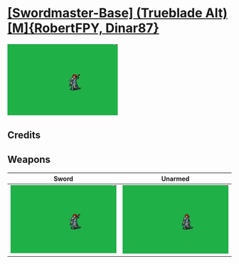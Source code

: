 # [\[Swordmaster-Base\] \(Trueblade Alt\)\[M\]{RobertFPY, Dinar87}](./)

<img src="./1.%20Sword/Sword_000.png" alt="[Swordmaster-Base] (Trueblade Alt)[M]{RobertFPY, Dinar87} standing" />

## Credits



## Weapons


|Sword |Unarmed |
|  :---: | :---: |
| <img alt="Sword animation" src="./1.%20Sword/Sword.gif" /> | <img alt="Unarmed animation" src="./8.%20Unarmed/Unarmed.gif" /> |
